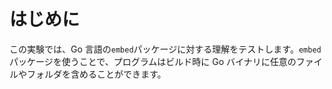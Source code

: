 # はじめに

この実験では、Go 言語の`embed`パッケージに対する理解をテストします。`embed`パッケージを使うことで、プログラムはビルド時に Go バイナリに任意のファイルやフォルダを含めることができます。
